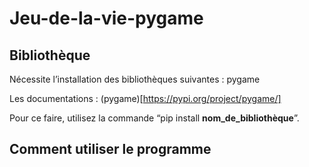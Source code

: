 # Jeu-de-la-vie-pygame
## Bibliothèque
Nécessite l’installation des bibliothèques suivantes : 
pygame

Les documentations :
(pygame)[https://pypi.org/project/pygame/]

Pour ce faire, utilisez la commande “pip install __nom_de_bibliothèque__”.

## Comment utiliser le programme
